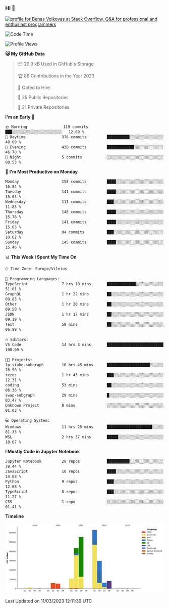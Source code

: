 ### Hi 👋
<a href="https://stackoverflow.com/users/14954249/benas-volkovas"><img src="https://stackoverflow.com/users/flair/14954249.png?theme=dark" width="208" height="58" alt="profile for Benas Volkovas at Stack Overflow, Q&amp;A for professional and enthusiast programmers" title="profile for Benas Volkovas at Stack Overflow, Q&amp;A for professional and enthusiast programmers"></a>

<!--START_SECTION:waka-->
![Code Time](http://img.shields.io/badge/Code%20Time-1%2C317%20hrs%2053%20mins-blue)

![Profile Views](http://img.shields.io/badge/Profile%20Views-0-blue)

**🐱 My GitHub Data** 

> 📦 29.9 kB Used in GitHub's Storage 
 > 
> 🏆 86 Contributions in the Year 2023
 > 
> 💼 Opted to Hire
 > 
> 📜 25 Public Repositories 
 > 
> 🔑 21 Private Repositories 
 > 
**I'm an Early 🐤** 

```text
🌞 Morning                119 commits         ███░░░░░░░░░░░░░░░░░░░░░░   12.69 % 
🌆 Daytime                376 commits         ██████████░░░░░░░░░░░░░░░   40.09 % 
🌃 Evening                438 commits         ████████████░░░░░░░░░░░░░   46.70 % 
🌙 Night                  5 commits           ░░░░░░░░░░░░░░░░░░░░░░░░░   00.53 % 
```
📅 **I'm Most Productive on Monday** 

```text
Monday                   158 commits         ████░░░░░░░░░░░░░░░░░░░░░   16.84 % 
Tuesday                  141 commits         ████░░░░░░░░░░░░░░░░░░░░░   15.03 % 
Wednesday                111 commits         ███░░░░░░░░░░░░░░░░░░░░░░   11.83 % 
Thursday                 148 commits         ████░░░░░░░░░░░░░░░░░░░░░   15.78 % 
Friday                   141 commits         ████░░░░░░░░░░░░░░░░░░░░░   15.03 % 
Saturday                 94 commits          ███░░░░░░░░░░░░░░░░░░░░░░   10.02 % 
Sunday                   145 commits         ████░░░░░░░░░░░░░░░░░░░░░   15.46 % 
```


📊 **This Week I Spent My Time On** 

```text
🕑︎ Time Zone: Europe/Vilnius

💬 Programming Languages: 
TypeScript               7 hrs 10 mins       █████████████░░░░░░░░░░░░   51.01 % 
GraphQL                  1 hr 22 mins        ██░░░░░░░░░░░░░░░░░░░░░░░   09.83 % 
Other                    1 hr 20 mins        ██░░░░░░░░░░░░░░░░░░░░░░░   09.50 % 
JSON                     1 hr 17 mins        ██░░░░░░░░░░░░░░░░░░░░░░░   09.19 % 
Text                     58 mins             ██░░░░░░░░░░░░░░░░░░░░░░░   06.89 % 

🔥 Editors: 
VS Code                  14 hrs 3 mins       █████████████████████████   100.00 % 

🐱‍💻 Projects: 
lp-stake-subgraph        10 hrs 45 mins      ███████████████████░░░░░░   76.58 % 
tezos                    1 hr 43 mins        ███░░░░░░░░░░░░░░░░░░░░░░   12.31 % 
coding                   53 mins             ██░░░░░░░░░░░░░░░░░░░░░░░   06.36 % 
swap-subgraph            29 mins             █░░░░░░░░░░░░░░░░░░░░░░░░   03.47 % 
Unknown Project          8 mins              ░░░░░░░░░░░░░░░░░░░░░░░░░   01.03 % 

💻 Operating System: 
Windows                  11 hrs 25 mins      ████████████████████░░░░░   81.33 % 
WSL                      2 hrs 37 mins       █████░░░░░░░░░░░░░░░░░░░░   18.67 % 
```

**I Mostly Code in Jupyter Notebook** 

```text
Jupyter Notebook         28 repos            ██████████░░░░░░░░░░░░░░░   39.44 % 
JavaScript               10 repos            ████░░░░░░░░░░░░░░░░░░░░░   14.08 % 
Python                   9 repos             ███░░░░░░░░░░░░░░░░░░░░░░   12.68 % 
TypeScript               8 repos             ███░░░░░░░░░░░░░░░░░░░░░░   11.27 % 
CSS                      1 repo              ░░░░░░░░░░░░░░░░░░░░░░░░░   01.41 % 
```



**Timeline**

![Lines of Code chart](https://raw.githubusercontent.com/BenasVolkovas/BenasVolkovas/main/assets/bar_graph.png)


 Last Updated on 11/03/2023 12:11:39 UTC
<!--END_SECTION:waka-->
